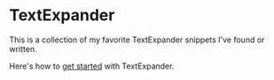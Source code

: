 TextExpander
============

This is a collection of my favorite TextExpander snippets I've found or written. 

Here's how to [get started](http://supportops.co/starting-with-text-expander/) with TextExpander. 
